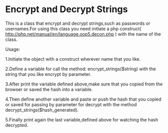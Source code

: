 # Encrypt and Decrypt Strings



This is a class that encrypt and decrypt strings,such as passwords or usernames.For using this class you need initiate a php construct( http://php.net/manual/en/language.oop5.decon.php  ) with the name of the class.

Usage:

1.Initiate the object with a construct wherever name that you like.

2.Define a variable for call the method: encrypt_strings($string) with the string that you like encrypt by parameter. 

3.After print the variable defined above,make sure that you copied from the browser or saved the hash into a variable.

4.Then define another variable and paste or push the hash that you copied or saved for passing by parameter for decrypt with the method decrypt_strings($hash_generated).

5.Finally print again the last variable,defined above for watching the hash decrypted.

